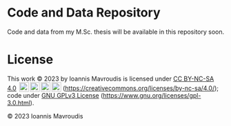 # Code and Data Repository

Code and data from my M.Sc. thesis will be available in this repository soon.

# License
This work © 2023 by Ioannis Mavroudis is licensed under [CC BY-NC-SA 4.0](https://creativecommons.org/licenses/by-nc-sa/4.0/) <img style="height:22px!important;margin-left:3px;vertical-align:text-bottom;" src="https://mirrors.creativecommons.org/presskit/icons/cc.svg"><img style="height:22px!important;margin-left:3px;vertical-align:text-bottom;" src="https://mirrors.creativecommons.org/presskit/icons/by.svg"><img style="height:22px!important;margin-left:3px;vertical-align:text-bottom;" src="https://mirrors.creativecommons.org/presskit/icons/nc.svg"><img style="height:22px!important;margin-left:3px;vertical-align:text-bottom;" src="https://mirrors.creativecommons.org/presskit/icons/sa.svg"> (https://creativecommons.org/licenses/by-nc-sa/4.0/); code under [GNU GPLv3 License](https://www.gnu.org/licenses/gpl-3.0.html) (https://www.gnu.org/licenses/gpl-3.0.html).

© 2023 Ioannis Mavroudis
